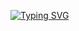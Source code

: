 [![Typing SVG](https://readme-typing-svg.demolab.com/?lines=HI,+I'm+Alireza+^_^)](https://git.io/typing-svg)


